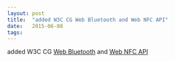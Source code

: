 ```yaml
---
layout: post
title:  "added W3C CG Web Bluetooth and Web NFC API"
date:   2015-06-08
tags:   
---
```


added W3C CG [Web Bluetooth](https://webbluetoothcg.github.io/web-bluetooth/) and [Web NFC API](http://w3c.github.io/web-nfc/)


